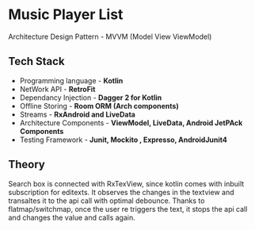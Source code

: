# Music Player List

Architecture Design Pattern - MVVM (Model View ViewModel) 

Tech Stack
-----------

- Programming language    - **Kotlin**
- NetWork API             - **RetroFit**
- Dependancy Injection    - **Dagger 2 for Kotlin**
- Offline Storing         - **Room ORM (Arch components)**
- Streams                 - **RxAndroid and LiveData**
- Architecture Components - **ViewModel, LiveData, Android JetPAck Components**
- Testing Framework       - **Junit, Mockito , Expresso, AndroidJunit4**


Theory
------
Search box is connected with RxTexView, since kotlin comes with inbuilt subscription for editexts. It observes the changes in the textview and transaltes it
to the api call with optimal debounce. Thanks to flatmap/switchmap, once the user re triggers the text, it stops the api call and changes the value and calls again.




